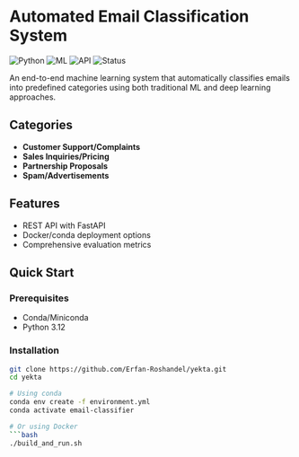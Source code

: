 # Automated Email Classification System

![Python](https://img.shields.io/badge/python-3.12-blue)
![ML](https://img.shields.io/badge/machine%20learning-Naive%20Bayes%7CSVM%7CTransformers-orange)
![API](https://img.shields.io/badge/API-FastAPI-brightgreen)
![Status](https://img.shields.io/badge/status-production%20ready-success)

An end-to-end machine learning system that automatically classifies emails into predefined categories using both traditional ML and deep learning approaches.

## Categories
- **Customer Support/Complaints**
- **Sales Inquiries/Pricing**
- **Partnership Proposals**
- **Spam/Advertisements**

## Features
- REST API with FastAPI
- Docker/conda deployment options
- Comprehensive evaluation metrics

## Quick Start

### Prerequisites
- Conda/Miniconda
- Python 3.12

### Installation
```bash
git clone https://github.com/Erfan-Roshandel/yekta.git
cd yekta

# Using conda
conda env create -f environment.yml
conda activate email-classifier

# Or using Docker
```bash
./build_and_run.sh
